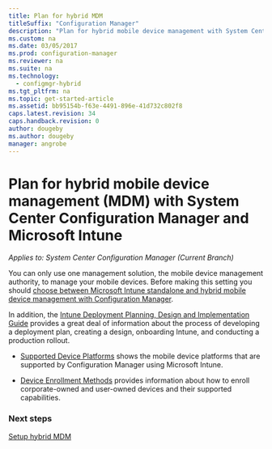```yaml
---
title: Plan for hybrid MDM
titleSuffix: "Configuration Manager"
description: "Plan for hybrid mobile device management with System Center Configuration Manager and Microsoft Intune."
ms.custom: na
ms.date: 03/05/2017
ms.prod: configuration-manager
ms.reviewer: na
ms.suite: na
ms.technology:
  - configmgr-hybrid
ms.tgt_pltfrm: na
ms.topic: get-started-article
ms.assetid: bb95154b-f63e-4491-896e-41d732c802f8
caps.latest.revision: 34
caps.handback.revision: 0
author: dougeby
ms.author: dougeby
manager: angrobe
---
```

# Plan for hybrid mobile device management (MDM) with System Center Configuration Manager and Microsoft Intune

*Applies to: System Center Configuration Manager (Current Branch)*

You can only use one management solution, the mobile device management authority, to manage your mobile devices. Before making this setting you should [choose between Microsoft Intune standalone and hybrid mobile device management with Configuration Manager](../understand/choose-between-standalone-intune-and-hybrid-mobile-device-management.md).

In addition, the [Intune Deployment Planning, Design and Implementation Guide](https://docs.microsoft.com/en-us/intune/plan-design/introduction) provides a great deal of information about the process of developing a deployment plan, creating a design, onboarding Intune, and conducting a production rollout.

- [Supported Device Platforms](supported-device-platforms-for-hybrid.md) shows the mobile device platforms that are supported by Configuration Manager using Microsoft Intune.

- [Device Enrollment Methods](device-enrollment-methods.md) provides information about how to enroll corporate-owned and user-owned devices and their supported capabilities.


### Next steps
 [Setup hybrid MDM](../deploy-use/setup-hybrid-mdm.md)

